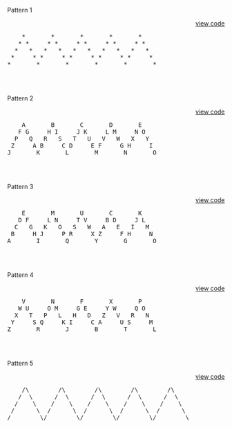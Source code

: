
Pattern 1<p align = right>[view code](Pattern1.cpp)</p>
<pre>
    *       *       *       *       *
   * *     * *     * *     * *     * *
  *   *   *   *   *   *   *   *   *   *
 *     * *     * *     * *     * *     *
*       *       *       *       *       *
</pre><br></br>

Pattern 2<p align = right>[view code](Pattern2.cpp)</p>
<pre>
    A       B       C       D       E
   F G     H I     J K     L M     N O
  P   Q   R   S   T   U   V   W   X   Y
 Z     A B     C D     E F     G H     I
J       K       L       M       N       O
</pre><br></br>

Pattern 3<p align = right>[view code](Pattern3.cpp)</p>
<pre>
    E       M       U       C       K
   D F     L N     T V     B D     J L
  C   G   K   O   S   W   A   E   I   M
 B     H J     P R     X Z     F H     N
A       I       Q       Y       G       O
</pre><br></br>


Pattern 4<p align = right>[view code](Pattern4.cpp)</p>
<pre>
    V       N       F       X       P
   W U     O M     G E     Y W     Q O
  X   T   P   L   H   D   Z   V   R   N
 Y     S Q     K I     C A     U S     M
Z       R       J       B       T       L
</pre><br></br>

Pattern 5<p align = right>[view code](Pattern5.cpp)</p>
<pre>
    /\        /\        /\        /\        /\
   /  \      /  \      /  \      /  \      /  \
  /    \    /    \    /    \    /    \    /    \
 /      \  /      \  /      \  /      \  /      \
/        \/        \/        \/        \/        \
</pre>